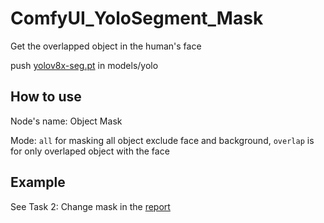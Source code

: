 # ComfyUI_YoloSegment_Mask

Get the overlapped object in the human's face

push [yolov8x-seg.pt](https://github.com/ultralytics/assets/releases/download/v8.2.0/yolov8x-seg.pt) in models/yolo

## How to use
Node's name: Object Mask 

Mode: `all` for masking all object exclude face and background, `overlap` is for only overlaped object with the face

## Example 

See Task 2: Change mask in the [report](https://zenai-vn.notion.site/IMAGINE-85-Use-face-occlusion-masking-when-performing-instantid-inpaint-80f4d8634bc34272939329274b3f1881?pvs=4) 


